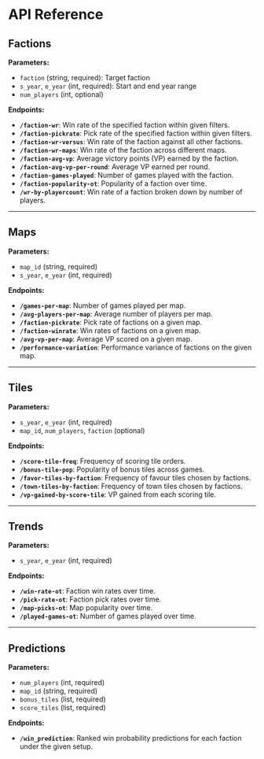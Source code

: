 # API Reference

## Factions

**Parameters:**
- `faction` (string, required): Target faction  
- `s_year`, `e_year` (int, required): Start and end year range  
- `num_players` (int, optional)  

**Endpoints:**
- **`/faction-wr`**: Win rate of the specified faction within given filters.  
- **`/faction-pickrate`**: Pick rate of the specified faction within given filters.  
- **`/faction-wr-versus`**: Win rate of the faction against all other factions.  
- **`/faction-wr-maps`**: Win rate of the faction across different maps.  
- **`/faction-avg-vp`**: Average victory points (VP) earned by the faction.  
- **`/faction-avg-vp-per-round`**: Average VP earned per round.  
- **`/faction-games-played`**: Number of games played with the faction.  
- **`/faction-popularity-ot`**: Popularity of a faction over time.  
- **`/wr-by-playercount`**: Win rate of a faction broken down by number of players.  

---

## Maps

**Parameters:**
- `map_id` (string, required)  
- `s_year`, `e_year` (int, required)  

**Endpoints:**
- **`/games-per-map`**: Number of games played per map.  
- **`/avg-players-per-map`**: Average number of players per map.  
- **`/faction-pickrate`**: Pick rate of factions on a given map.  
- **`/faction-winrate`**: Win rates of factions on a given map.  
- **`/avg-vp-per-map`**: Average VP scored on a given map.  
- **`/performance-variation`**: Performance variance of factions on the given map.  

---

## Tiles

**Parameters:**
- `s_year`, `e_year` (int, required)  
- `map_id`, `num_players`, `faction` (optional)  

**Endpoints:**
- **`/score-tile-freq`**: Frequency of scoring tile orders.  
- **`/bonus-tile-pop`**: Popularity of bonus tiles across games.  
- **`/favor-tiles-by-faction`**: Frequency of favour tiles chosen by factions.  
- **`/town-tiles-by-faction`**: Frequency of town tiles chosen by factions.  
- **`/vp-gained-by-score-tile`**: VP gained from each scoring tile.  

---

## Trends

**Parameters:**
- `s_year`, `e_year` (int, required)  

**Endpoints:**
- **`/win-rate-ot`**: Faction win rates over time.  
- **`/pick-rate-ot`**: Faction pick rates over time.  
- **`/map-picks-ot`**: Map popularity over time.  
- **`/played-games-ot`**: Number of games played over time.  

---

## Predictions

**Parameters:**
- `num_players` (int, required)  
- `map_id` (string, required)  
- `bonus_tiles` (list, required)  
- `score_tiles` (list, required)  

**Endpoints:**
- **`/win_prediction`**: Ranked win probability predictions for each faction under the given setup.  
